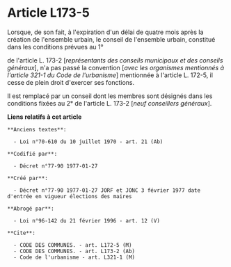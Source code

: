 # Article L173-5

Lorsque, de son fait, à l'expiration d'un délai de quatre mois après la création de l'ensemble urbain, le conseil de
l'ensemble urbain, constitué dans les conditions prévues au 1°

de l'article L. 173-2 [*représentants des conseils municipaux et des conseils généraux*], n'a pas passé la convention [*avec
les organismes mentionnés à l'article 321-1 du Code de l'urbanisme*] mentionnée à l'article L. 172-5, il cesse de plein droit
d'exercer ses fonctions. 

Il est remplacé par un conseil dont les membres sont désignés dans les conditions fixées au 2° de l'article L. 173-2 [*neuf
conseillers généraux*].

**Liens relatifs à cet article**

	**Anciens textes**:

	  - Loi n°70-610 du 10 juillet 1970 - art. 21 (Ab)

	**Codifié par**:

	  - Décret n°77-90 1977-01-27

	**Créé par**:

	  - Décret n°77-90 1977-01-27 JORF et JONC 3 février 1977 date d'entrée en vigueur élections des maires

	**Abrogé par**:

	  - Loi n°96-142 du 21 février 1996 - art. 12 (V)

	**Cite**:

	  - CODE DES COMMUNES. - art. L172-5 (M)
	  - CODE DES COMMUNES. - art. L173-2 (Ab)
	  - Code de l'urbanisme - art. L321-1 (M)
